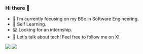 ### Hi there 👋
- 🔭 I’m currently focusing on my BSc in Software Engineering.
- 🌱 Self Learning.
- 💻 Looking for an internship.
- 💬 Let's talk about tech! Feel free to follow me on X!
<img src="https://github-readme-streak-stats.herokuapp.com/?user=oshriv65&theme=tokyonight"/>
<img src="https://github-readme-stats.vercel.app/api/top-langs/?username=oshriv65">
